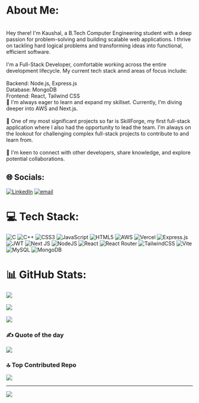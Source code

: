 #  About Me:
<br>Hey there! I'm Kaushal, a B.Tech Computer Engineering student with a deep passion for problem-solving and building scalable web applications. I thrive on tackling hard logical problems and transforming ideas into functional, efficient software.<br><br>I'm a Full-Stack Developer, comfortable working across the entire development lifecycle. My current tech stack annd areas of focus include:<br><br>Backend: Node.js, Express.js<br>Database: MongoDB<br>Frontend: React, Tailwind CSS<br>🌱 I'm always eager to learn and expand my skillset. Currently, I'm diving deeper into AWS and Next.js.<br><br>🚀 One of my most significant projects so far is SkillForge, my first full-stack application where I also had the opportunity to lead the team. I'm always on the lookout for challenging complex full-stack projects to contribute to and learn from.<br><br>💬 I'm keen to connect with other developers, share knowledge, and explore potential collaborations.


## 🌐 Socials:
[![LinkedIn](https://img.shields.io/badge/LinkedIn-%230077B5.svg?logo=linkedin&logoColor=white)](https://linkedin.com/in/Kaushal-darji-8b6420312) [![email](https://img.shields.io/badge/Email-D14836?logo=gmail&logoColor=white)](mailto:kaushal14707@gmail.com) 

# 💻 Tech Stack:
![C](https://img.shields.io/badge/c-%2300599C.svg?style=for-the-badge&logo=c&logoColor=white) ![C++](https://img.shields.io/badge/c++-%2300599C.svg?style=for-the-badge&logo=c%2B%2B&logoColor=white) ![CSS3](https://img.shields.io/badge/css3-%231572B6.svg?style=for-the-badge&logo=css3&logoColor=white) ![JavaScript](https://img.shields.io/badge/javascript-%23323330.svg?style=for-the-badge&logo=javascript&logoColor=%23F7DF1E) ![HTML5](https://img.shields.io/badge/html5-%23E34F26.svg?style=for-the-badge&logo=html5&logoColor=white) ![AWS](https://img.shields.io/badge/AWS-%23FF9900.svg?style=for-the-badge&logo=amazon-aws&logoColor=white) ![Vercel](https://img.shields.io/badge/vercel-%23000000.svg?style=for-the-badge&logo=vercel&logoColor=white) ![Express.js](https://img.shields.io/badge/express.js-%23404d59.svg?style=for-the-badge&logo=express&logoColor=%2361DAFB) ![JWT](https://img.shields.io/badge/JWT-black?style=for-the-badge&logo=JSON%20web%20tokens) ![Next JS](https://img.shields.io/badge/Next-black?style=for-the-badge&logo=next.js&logoColor=white) ![NodeJS](https://img.shields.io/badge/node.js-6DA55F?style=for-the-badge&logo=node.js&logoColor=white) ![React](https://img.shields.io/badge/react-%2320232a.svg?style=for-the-badge&logo=react&logoColor=%2361DAFB) ![React Router](https://img.shields.io/badge/React_Router-CA4245?style=for-the-badge&logo=react-router&logoColor=white) ![TailwindCSS](https://img.shields.io/badge/tailwindcss-%2338B2AC.svg?style=for-the-badge&logo=tailwind-css&logoColor=white) ![Vite](https://img.shields.io/badge/vite-%23646CFF.svg?style=for-the-badge&logo=vite&logoColor=white) ![MySQL](https://img.shields.io/badge/mysql-4479A1.svg?style=for-the-badge&logo=mysql&logoColor=white) ![MongoDB](https://img.shields.io/badge/MongoDB-%234ea94b.svg?style=for-the-badge&logo=mongodb&logoColor=white)
# 📊 GitHub Stats:
![](https://github-readme-stats.vercel.app/api?username=Kaushal-147&theme=dark&hide_border=false&include_all_commits=false&count_private=false)<br/><br/>
![](https://nirzak-streak-stats.vercel.app/?user=Kaushal-147&theme=dark&hide_border=false)<br/><br/>
![](https://github-readme-stats.vercel.app/api/top-langs/?username=Kaushal-147&theme=dark&hide_border=false&include_all_commits=false&count_private=false&layout=compact)<br/>

### ✍️  Quote of the day
![](https://quotes-github-readme.vercel.app/api?type=horizontal&theme=dark)

### 🔝 Top Contributed Repo
![](https://github-contributor-stats.vercel.app/api?username=Kaushal-147&limit=5&theme=dark&combine_all_yearly_contributions=true)

---
[![](https://visitcount.itsvg.in/api?id=Kaushal-147&icon=0&color=0)](https://visitcount.itsvg.in)

<!-- Proudly created with GPRM ( https://gprm.itsvg.in ) -->
